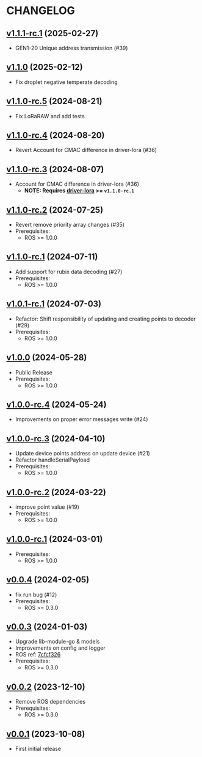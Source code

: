 # CHANGELOG

## [v1.1.1-rc.1](https://github.com/NubeIO/module-core-loraraw/tree/v1.1.1-rc.1) (2025-02-27)

- GEN1-20 Unique address transmission (#39)

## [v1.1.0](https://github.com/NubeIO/module-core-loraraw/tree/v1.1.0) (2025-02-12)

- Fix droplet negative temperate decoding

## [v1.1.0-rc.5](https://github.com/NubeIO/module-core-loraraw/tree/v1.1.0-rc.5) (2024-08-21)

- Fix LoRaRAW and add tests

## [v1.1.0-rc.4](https://github.com/NubeIO/module-core-loraraw/tree/v1.1.0-rc.4) (2024-08-20)

- Revert Account for CMAC difference in driver-lora (#36)

## [v1.1.0-rc.3](https://github.com/NubeIO/module-core-loraraw/tree/v1.1.0-rc.3) (2024-08-07)

- Account for CMAC difference in driver-lora (#36)
  - **NOTE: Requires [driver-lora](https://github.com/NubeIO/driver-lora/releases/tag/v1.1.0-rc.1) >= `v1.1.0-rc.1`**

## [v1.1.0-rc.2](https://github.com/NubeIO/module-core-loraraw/tree/v1.1.0-rc.2) (2024-07-25)

- Revert remove priority array changes (#35)
- Prerequisites:
  - ROS >= 1.0.0

## [v1.1.0-rc.1](https://github.com/NubeIO/module-core-loraraw/tree/v1.1.0-rc.1) (2024-07-11)

- Add support for rubix data decoding (#27)
- Prerequisites:
    - ROS >= 1.0.0

## [v1.0.1-rc.1](https://github.com/NubeIO/module-core-loraraw/tree/v1.0.1-rc.1) (2024-07-03)

- Refactor: Shift responsibility of updating and creating points to decoder (#29)
- Prerequisites:
    - ROS >= 1.0.0

## [v1.0.0](https://github.com/NubeIO/module-core-loraraw/tree/v1.0.0) (2024-05-28)

- Public Release
- Prerequisites:
    - ROS >= 1.0.0

## [v1.0.0-rc.4](https://github.com/NubeIO/module-core-loraraw/tree/v1.0.0-rc.4) (2024-05-24)

- Improvements on proper error messages write (#24)

## [v1.0.0-rc.3](https://github.com/NubeIO/module-core-loraraw/tree/v1.0.0-rc.3) (2024-04-10)

- Update device points address on update device (#21)
- Refactor handleSerialPayload
- Prerequisites:
  - ROS >= 1.0.0

## [v1.0.0-rc.2](https://github.com/NubeIO/module-core-loraraw/tree/v1.0.0-rc.2) (2024-03-22)

- improve point value (#19)
- Prerequisites:
  - ROS >= 1.0.0

## [v1.0.0-rc.1](https://github.com/NubeIO/module-core-loraraw/tree/v1.0.0-rc.1) (2024-03-01)

- Prerequisites:
  - ROS >= 1.0.0

## [v0.0.4](https://github.com/NubeIO/module-core-loraraw/tree/v0.0.4) (2024-02-05)

- fix run bug (#12)
- Prerequisites:
  - ROS >= 0.3.0

## [v0.0.3](https://github.com/NubeIO/module-core-loraraw/tree/v0.0.3) (2024-01-03)

- Upgrade lib-module-go & models
- Improvements on config and logger
- ROS ref: [7cfcf326](https://github.com/NubeIO/rubix-os/commit/7cfcf326d298312db624348a202cdab458ba3f8e)
- Prerequisites:
  - ROS >= 0.3.0

## [v0.0.2](https://github.com/NubeIO/module-core-loraraw/tree/v0.0.2) (2023-12-10)

- Remove ROS dependencies
- Prerequisites:
    - ROS >= 0.3.0

## [v0.0.1](https://github.com/NubeIO/module-core-loraraw/tree/v0.0.1) (2023-10-08)

- First initial release
